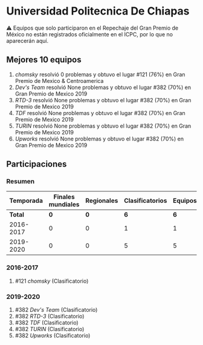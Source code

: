 # Universidad Politecnica De Chiapas

:warning: Equipos que solo participaron en el Repechaje del Gran Premio de México no están registrados oficialmente en el ICPC, por lo que no aparecerán aquí.

## Mejores 10 equipos

1. _chomsky_ resolvió 0 problemas y obtuvo el lugar #121 (76%) en Gran Premio de Mexico & Centroamerica
1. _Dev's Team_ resolvió None problemas y obtuvo el lugar #382 (70%) en Gran Premio de Mexico 2019
1. _RTD-3_ resolvió None problemas y obtuvo el lugar #382 (70%) en Gran Premio de Mexico 2019
1. _TDF_ resolvió None problemas y obtuvo el lugar #382 (70%) en Gran Premio de Mexico 2019
1. _TURIN_ resolvió None problemas y obtuvo el lugar #382 (70%) en Gran Premio de Mexico 2019
1. _Upworks_ resolvió None problemas y obtuvo el lugar #382 (70%) en Gran Premio de Mexico 2019

## Participaciones

### Resumen

| Temporada | Finales mundiales | Regionales | Clasificatorios | Equipos |
| --- | --- | --- | --- | --- |
| **Total** | **0** | **0** | **6** | **6** |
| 2016-2017 | 0 | 0 | 1 | 1 |
| 2019-2020 | 0 | 0 | 5 | 5 |

### 2016-2017

1. #121 _chomsky_ (Clasificatorio)

### 2019-2020

1. #382 _Dev's Team_ (Clasificatorio)
1. #382 _RTD-3_ (Clasificatorio)
1. #382 _TDF_ (Clasificatorio)
1. #382 _TURIN_ (Clasificatorio)
1. #382 _Upworks_ (Clasificatorio)



